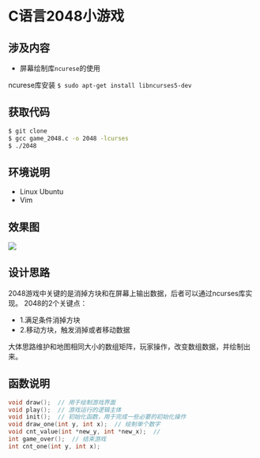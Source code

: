 ﻿# C语言2048小游戏
## 涉及内容
* 屏幕绘制库`ncurese`的使用

ncurese库安装
`$ sudo apt-get install libncurses5-dev`

## 获取代码
```sh
$ git clone 
$ gcc game_2048.c -o 2048 -lcurses
$ ./2048
```

## 环境说明
* Linux Ubuntu
* Vim

## 效果图
![](http://oo8jzybo8.bkt.clouddn.com/2048.gif)

## 设计思路
2048游戏中关键的是消掉方块和在屏幕上输出数据，后者可以通过ncurses库实现。
2048的2个关键点：
* 1.满足条件消掉方块
* 2.移动方块，触发消掉或者移动数据

大体思路维护和地图相同大小的数组矩阵，玩家操作，改变数组数据，并绘制出来。

## 函数说明
```c
void draw();  // 用于绘制游戏界面
void play();  // 游戏运行的逻辑主体
void init();  // 初始化函数，用于完成一些必要的初始化操作
void draw_one(int y, int x);  // 绘制单个数字
void cnt_value(int *new_y, int *new_x);  // 
int game_over();  // 结束游戏
int cnt_one(int y, int x);  
```